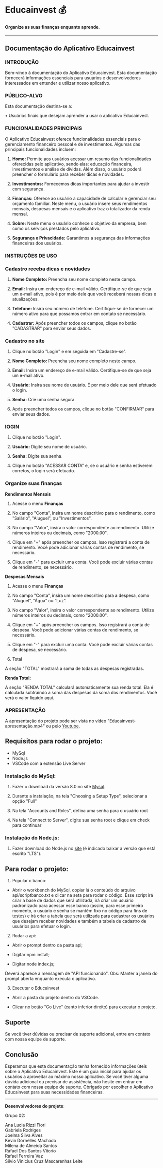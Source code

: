 # __Educainvest__ 💰
#### Organize as suas finanças enquanto aprende.
---

## Documentação do Aplicativo Educainvest

### INTRODUÇÃO

Bem-vindo à documentação do Aplicativo Educainvest. Esta documentação fornecerá informações essenciais para usuários e desenvolvedores interessados em entender e utilizar nosso aplicativo.

### PÚBLICO-ALVO

Esta documentação destina-se a:

•	Usuários finais que desejam aprender a usar o aplicativo Educainvest.

### FUNCIONALIDADES PRINCIPAIS

O Aplicativo Educainvest oferece funcionalidades essenciais para o gerenciamento financeiro pessoal e de investimentos. Algumas das principais funcionalidades incluem:

1.	__Home:__ Permite aos usuários acessar um resumo das funcionalidades oferecidas pelo aplicativo, sendo elas: educação financeira, investimentos e análise de dividas. Além disso, o usuário poderá preencher o formulário para receber dicas e novidades.

2.	__Investimentos:__ Fornecemos dicas importantes para ajudar a investir com segurança.

3.	__Finanças:__ Oferece ao usuário a capacidade de calcular e gerenciar seu orçamento familiar. Neste menu, o usuário insere seus rendimentos mensais, despesas mensais e o aplicativo traz o totalizador da renda mensal.

4.	__Sobre:__ Neste menu o usuário conhece o objetivo da empresa, bem como os serviços prestados pelo aplicativo.

5.	__Segurança e Privacidade:__ Garantimos a segurança das informações financeiras dos usuários.

### INSTRUÇÕES DE USO

### Cadastro receba dicas e novidades

1.	__Nome Completo:__ Preencha seu nome completo neste campo. 

2.	__Email:__ Insira um endereço de e-mail válido. Certifique-se de que seja um e-mail ativo, pois é por meio dele que você receberá nossas dicas e atualizações.

3.	__Telefone:__ Insira seu número de telefone. Certifique-se de fornecer um número ativo para que possamos entrar em contato se necessário.

4.	__Cadastrar:__ Após preencher todos os campos, clique no botão "CADASTRAR" para enviar seus dados.

### Cadastro no site

1. Clique no botão "Login" e em seguida em "Cadastre-se".

2.	__Nome Completo:__ Preencha seu nome completo neste campo. 

3.	__Email:__ Insira um endereço de e-mail válido. Certifique-se de que seja um e-mail ativo.

4.	__Usuário:__ Insira seu nome de usuário. É por meio dele que será efetuado o login.

4.	__Senha:__ Crie uma senha segura.

5. Após preencher todos os campos, clique no botão "CONFIRMAR" para enviar seus dados.

### lOGIN

1. Clique no botão "Login".

2.	__Usuário:__ Digite seu nome de usuário.

3.	__Senha:__ Digite sua senha.

4. Clique no botão "ACESSAR CONTA" e, se o usuário e senha estiverem corretos, o login será efetuado.

### Organize suas finanças

__Rendimentos Mensais__

1. Acesse o menu __Finanças__

2.	No campo "Conta", insira um nome descritivo para o rendimento, como "Salário", "Aluguel", ou "Investimentos".

3.	No campo "Valor", insira o valor correspondente ao rendimento. Utilize números inteiros ou decimais, como "2000.00".

4.	Clique em "+" após preencher os campos. Isso registrará a conta de rendimento. Você pode adicionar várias contas de rendimento, se necessário.

5.	Clique em "-" para excluir uma conta. Você pode excluir várias contas de rendimento, se necessário.

__Despesas Mensais__

1. Acesse o menu __Finanças__

2.	No campo "Conta", insira um nome descritivo para a despesa, como "Aluguel", "Água" ou “Luz”.

3.	No campo "Valor", insira o valor correspondente ao rendimento. Utilize números inteiros ou decimais, como "2000.00".

4.	Clique em "+" após preencher os campos. Isso registrará a conta de despesa. Você pode adicionar várias contas de rendimento, se necessário.

5.	Clique em "-" para excluir uma conta. Você pode excluir várias contas de despesa, se necessário.

6.	Total

A seção "TOTAL" mostrará a soma de todas as despesas registradas.

__Renda Total:__

A seção "RENDA TOTAL" calculará automaticamente sua renda total. Ela é calculada subtraindo a soma das despesas da soma dos rendimentos. Você verá o valor líquido aqui.


### APRESENTAÇÃO

A apresentação do projeto pode ser vista no vídeo "Educainvest-apresentação.mp4" ou pelo [Youtube](https://youtu.be/3Tl0JTTgDLk).


## Requisitos para rodar o projeto:

- MySql
- Node.js
- VSCode com a extensão Live Server


### Instalação do MySql:

1. Fazer o download da versão 8.0 no site [Mysql](https://dev.mysql.com/downloads/windows/installer/8.0.html).

2. Durante a instalação, na tela "Choosing a Setup Type", selecionar a opção "Full"

3. Na tela "Accounts and Roles", defina uma senha para o usuário root

4. Na tela "Connect to Server", digite sua senha root e clique em check para continuar


### Instalação do Node.js:

1. Fazer download do Node.js no [site](https://nodejs.org/en) (é indicado baixar a versão que está escrito "LTS").


## Para rodar o projeto:

1. Popular o banco:

- Abrir o workbench do MySql, copiar lá o conteúdo do arquivo api/scriptbanco.txt e clicar na seta para rodar o código.
Esse script irá criar a base de dados que será utilizada, irá criar um usuário padronizado para acessar esse banco (assim, para esse primeiro momento, o usuário e senha se mantém fixo no código para fins de testes) e irá criar a tabela que será utilizada para cadastrar os usuários que desejam receber novidades e também a tabela de cadastro de usuários para efetuar o login.

2. Rodar a api:

- Abrir o prompt dentro da pasta api;

- Digitar npm install;

- Digitar node index.js;

Deverá aparece a mensagem de "API funcionando".
Obs: Manter a janela do prompt aberta enquanto executa o aplicativo.

3. Executar o Educainvest

- Abrir a pasta do projeto dentro do VSCode.

- Clicar no botão "Go Live" (canto inferior direito) para executar o projeto.


## Suporte

Se você tiver dúvidas ou precisar de suporte adicional, entre em contato com nossa equipe de suporte.

## Conclusão

Esperamos que esta documentação tenha fornecido informações úteis sobre o Aplicativo Educainvest. Este é um guia inicial para ajudar os usuários a aproveitar ao máximo nosso aplicativo. Se você tiver alguma dúvida adicional ou precisar de assistência, não hesite em entrar em contato com nossa equipe de suporte. Obrigado por escolher o Aplicativo Educainvest para suas necessidades financeiras.

---
__Desenvolvedores do projeto__:  

Grupo 02:

Ana Lucia Rizzi Fiori  
Gabriela Rodriges  
Joelma Silva Alves  
Kevin Dornelles Machado  
Milena de Almeida Santos  
Rafael Dos Santos Vitorio  
Rafael Ferreira Vaz  
Silvio Vinicius Cruz Mascarenhas Leite  
